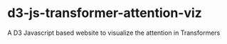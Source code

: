 # d3-js-transformer-attention-viz
A D3 Javascript based website to visualize the attention in Transformers
